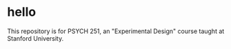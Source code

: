 # hello
This repository is for PSYCH 251, an "Experimental Design" course taught at Stanford University.
